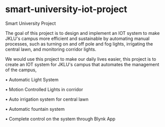 # smart-university-iot-project

Smart University Project

The goal of this project is to design and implement an IOT system to make JKLU's campus more efficient and sustainable by automating manual processes, such as turning on and off pole and fog lights, irrigating the central lawn, and monitoring corridor lights.

We would use this project to make our daily lives easier, this project is to create an IOT system for JKLU's campus that automates the management of the campus,

  • Automatic Light System

  • Motion Controlled Lights in corridor

  • Auto irrigation system for central lawn

  • Automatic fountain system

  • Complete control on the system through Blynk App
